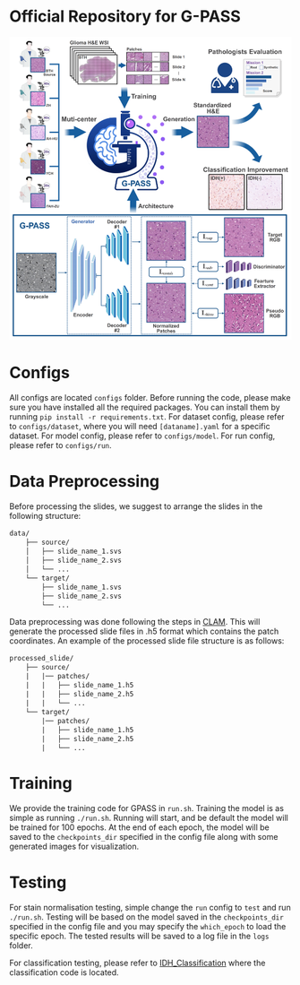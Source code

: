 # Official Repository for G-PASS

![GPASS Logo](GPASS.png)

Configs
===
All configs are located `configs` folder. Before running the code, please make sure you have installed all the required packages. You can install them by running `pip install -r requirements.txt`.
For dataset config, please refer to `configs/dataset`, where you will need `[dataname].yaml` for a specific dataset.
For model config, please refer to `configs/model`.
For run config, please refer to `configs/run`.

Data Preprocessing
===
Before processing the slides, we suggest to arrange the slides in the following structure:
```
data/
    ├── source/
    │   ├── slide_name_1.svs
    │   ├── slide_name_2.svs
    │   └── ...
    └── target/
        ├── slide_name_1.svs
        ├── slide_name_2.svs
        └── ...
```
Data preprocessing was done following the steps in [CLAM](https://github.com/mahmoodlab/CLAM). This will generate the processed slide files in .h5 format which contains the patch coordinates.
An example of the processed slide file structure is as follows:
```
processed_slide/
    ├── source/
    |   |── patches/
    |   |   ├── slide_name_1.h5
    |   |   ├── slide_name_2.h5
    |   |   └── ...
    └── target/
        |── patches/
        |   ├── slide_name_1.h5
        |   ├── slide_name_2.h5
        |   └── ...
```

Training
====
We provide the training code for GPASS in `run.sh`. Training the model is as simple as running `./run.sh`. Running will start, and be default the model will be trained for 100 epochs. At the end of each epoch, the model will be saved to the `checkpoints_dir` specified in the config file along with some generated images for visualization.

Testing
====
For stain normalisation testing, simple change the `run` config to `test` and run `./run.sh`. Testing will be based on the model saved in the `checkpoints_dir` specified in the config file and you may specify the `which_epoch` to load the specific epoch. The tested results will be saved to a log file in the `logs` folder.

For classification testing, please refer to [IDH_Classification](https://github.com/thomascong121/IDH_Classification) where the classification code is located.

<!-- Comments
====
Most of the codes are based on [CAGAN](https://github.com/thomascong121/CAGAN_Stain_Norm). -->
